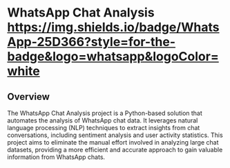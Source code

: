 # WhatsApp Chat Analysis https://img.shields.io/badge/WhatsApp-25D366?style=for-the-badge&logo=whatsapp&logoColor=white


## Overview
The WhatsApp Chat Analysis project is a Python-based solution that automates the analysis of WhatsApp chat data. It leverages natural language processing (NLP) techniques to extract insights from chat conversations, including sentiment analysis and user activity statistics. This project aims to eliminate the manual effort involved in analyzing large chat datasets, providing a more efficient and accurate approach to gain valuable information from WhatsApp chats.
